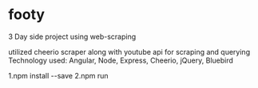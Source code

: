 # footy

3 Day side project using web-scraping

utilized cheerio scraper along with youtube api for scraping and querying
Technology used:
Angular, Node, Express, Cheerio, jQuery, Bluebird


1.npm install --save
2.npm run 

